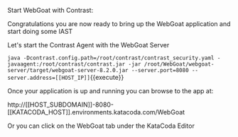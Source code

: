 
Start WebGoat with Contrast:

Congratulations you are now ready to bring up the WebGoat application and start doing some IAST

Let's start the Contrast Agent with the WebGoat Server

`java -Dcontrast.config.path=/root/contrast/contrast_security.yaml -javaagent:/root/contrast/contrast.jar -jar /root/WebGoat/webgoat-server/target/webgoat-server-8.2.0.jar --server.port=8080 --server.address=[[HOST_IP]]`{{execute}}

Once your application is up and running you can browse to the app at:

http://[[HOST_SUBDOMAIN]]-8080-[[KATACODA_HOST]].environments.katacoda.com/WebGoat

Or you can click on the WebGoat tab under the KataCoda Editor



